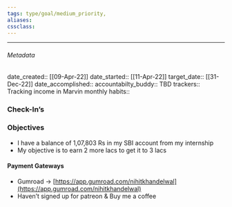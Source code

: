 ```yaml
---
tags: type/goal/medium_priority, 
aliases:
cssclass: 
---
```

---

###### Metadata 
date_created:: [[09-Apr-22]]
date_started:: [[11-Apr-22]]
target_date:: [[31-Dec-22]]
date_accomplished::
accountabilty_buddy:: TBD
trackers:: Tracking income in Marvin monthly
habits:: 

### Check-In’s
### Objectives
- I have a balance of 1,07,803 Rs in my SBI account from my internship
- My objective is to earn 2 more lacs to get it to 3 lacs


#### Payment Gateways
- Gumroad → [https://app.gumroad.com/nihitkhandelwal](https://app.gumroad.com/nihitkhandelwal)
- Haven’t signed up for patreon & Buy me a coffee

